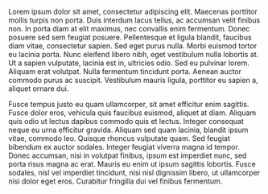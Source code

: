 Lorem ipsum dolor sit amet, consectetur adipiscing elit. Maecenas porttitor mollis turpis non porta. Duis interdum lacus tellus, ac accumsan velit finibus non. In porta diam at elit maximus, nec convallis enim fermentum. Donec posuere sed sem feugiat posuere. Pellentesque et ligula blandit, faucibus diam vitae, consectetur sapien. Sed eget purus nulla. Morbi euismod tortor eu lacinia porta. Nunc eleifend libero nibh, eget vestibulum nulla lobortis at. Ut a sapien vulputate, lacinia est in, ultricies odio. Sed eu pulvinar lorem. Aliquam erat volutpat. Nulla fermentum tincidunt porta. Aenean auctor commodo purus ac suscipit. Vestibulum mauris ligula, porttitor eu sapien a, aliquet ornare dui.

Fusce tempus justo eu quam ullamcorper, sit amet efficitur enim sagittis. Fusce dolor eros, vehicula quis faucibus euismod, aliquet at diam. Aliquam quis odio ut lectus dapibus commodo quis et lectus. Integer consequat neque eu urna efficitur gravida. Aliquam sed quam lacinia, blandit ipsum vitae, commodo leo. Quisque rhoncus vulputate quam. Sed feugiat bibendum ex auctor sodales. Integer feugiat viverra magna id tempor. Donec accumsan, nisi in volutpat finibus, ipsum est imperdiet nunc, sed porta risus magna ac erat. Mauris eu enim ut ipsum sagittis lobortis. Fusce sodales, nisl vel imperdiet tincidunt, nisi nisl dignissim libero, ut ullamcorper nisi dolor eget eros. Curabitur fringilla dui vel finibus fermentum. 